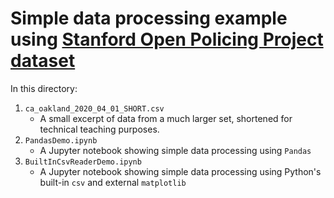 # Simple data processing example using [Stanford Open Policing Project dataset](https://github.com/stanford-policylab/opp/blob/master/data_readme.md)

In this directory:

1. `ca_oakland_2020_04_01_SHORT.csv`
    - A small excerpt of data from a much larger set, shortened for technical teaching purposes.
1. `PandasDemo.ipynb`
    - A Jupyter notebook showing simple data processing using `Pandas`
1. `BuiltInCsvReaderDemo.ipynb`
    - A Jupyter notebook showing simple data processing using Python's built-in `csv` and external `matplotlib`
